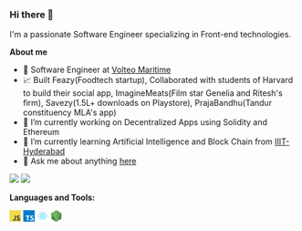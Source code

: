 ### Hi there 👋

I'm a passionate Software Engineer specializing in Front-end technologies.

**About me**
- 💼 Software Engineer at [Volteo Maritime](https://volteomaritime.com)
- 📈 Built Feazy(Foodtech startup), Collaborated with students of Harvard to build their social app, ImagineMeats(Film star Genelia and Ritesh's firm), Savezy(1.5L+ downloads on Playstore), PrajaBandhu(Tandur constituency MLA's app)
- 🔭 I’m currently working on Decentralized Apps using Solidity and Ethereum
- 🌱 I’m currently learning Artificial Intelligence and Block Chain from [IIIT-Hyderabad](https://www.iiit.ac.in)
- 💬 Ask me about anything [here](https://abdulghani.tech/contact)

![](https://komarev.com/ghpvc/?username=abdulghanitech)
![](https://hit.yhype.me/github/profile?user_id=18095705)

**Languages and Tools:**  

<code><img height="20" src="https://raw.githubusercontent.com/github/explore/80688e429a7d4ef2fca1e82350fe8e3517d3494d/topics/javascript/javascript.png"></code>
<code><img height="20" src="https://raw.githubusercontent.com/github/explore/80688e429a7d4ef2fca1e82350fe8e3517d3494d/topics/typescript/typescript.png"></code>
<code><img height="20" src="https://raw.githubusercontent.com/github/explore/80688e429a7d4ef2fca1e82350fe8e3517d3494d/topics/react/react.png"></code>
<code><img height="20" src="https://raw.githubusercontent.com/github/explore/80688e429a7d4ef2fca1e82350fe8e3517d3494d/topics/nodejs/nodejs.png"></code>

